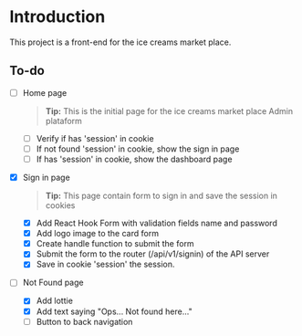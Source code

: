 # Introduction

This project is a front-end for the ice creams market place.

## To-do

- [ ] Home page

  > **Tip:** This is the initial page for the ice creams market place Admin plataform

  - [ ] Verify if has 'session' in cookie
  - [ ] If not found 'session' in cookie, show the sign in page
  - [ ] If has 'session' in cookie, show the dashboard page

- [x] Sign in page

  > **Tip:** This page contain form to sign in and save the session in cookies

  - [x] Add React Hook Form with validation fields name and password
  - [x] Add logo image to the card form
  - [x] Create handle function to submit the form
  - [x] Submit the form to the router (/api/v1/signin) of the API server
  - [x] Save in cookie 'session' the session.

- [ ] Not Found page
  - [x] Add lottie
  - [x] Add text saying "Ops... Not found here..."
  - [ ] Button to back navigation
